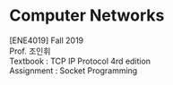 # Computer Networks
[ENE4019] Fall 2019  
Prof. 조인휘  
Textbook : TCP IP Protocol 4rd edition  
Assignment : Socket Programming  